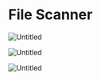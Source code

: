 # File Scanner

![Untitled](File%20Demo/Untitled.png)

![Untitled](File%20Demo/Untitled%201.png)

![Untitled](File%20Demo/Untitled%202.png)